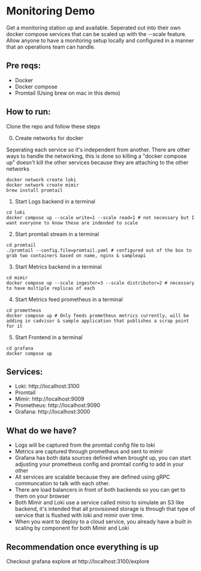 # Monitoring Demo

Get a monitoring station up and available. Seperated out into their own docker compose services that can be scaled up with the --scale feature. Allow anyone to have a monitoring setup locally and configured in a manner that an operations team can handle.

## Pre reqs:

* Docker
* Docker compose 
* Promtail (Using brew on mac in this demo)

## How to run:

Clone the repo and follow these steps

0. Create networks for docker

Seperating each service so it's independent from another. There are other ways to handle the networking, this is done so killing a "docker compose up" doesn't kill the other services because they are attaching to the other networks 

```
docker network create loki
docker network create mimir
brew install promtail
```

1. Start Logs backend in a terminal

```
cd loki 
docker compose up --scale write=1 --scale read=1 # not necessary but I want everyone to know these are indended to scale
```

2. Start promtail stream in a terminal
```
cd promtail
./promtail --config.file=promtail.yaml # configured out of the box to grab two containers based on name, nginx & sampleapi
```

3. Start Metrics backend in a terminal
```
cd mimir
docker compose up --scale ingester=3 --scale distributor=2 # necessary to have multiple replicas of each
```

4. Start Metrics feed prometheus in a terminal 
```
cd prometheus
docker compose up # Only feeds prometheus metrics currently, will be adding in cadvisor & sample application that publishes a scrap point for it
```

5. Start Frontend in a terminal
```
cd grafana
docker compose up
```

## Services:

* Loki:       http://localhost:3100
* Promtail
* Mimir:      http://localhost:9009
* Prometheus: http://localhost:9090
* Grafana:    http://localhost:3000

## What do we have?

* Logs will be captured from the promtail config file to loki
* Metrics are captured through prometheus and sent to mimir
* Grafana has both data sources defined when brought up, you can start adjusting your prometheus config and promtail config to add in your other 
* All services are scalable because they are defined using gRPC communcation to talk with each other.
* There are load balancers in front of both backends so you can get to them on your browser
* Both Mimir and Loki use a service called minio to simulate an S3 like backend, it's intended that all provisioned storage is through that type of service that is flushed with loki and mimir over time. 
* When you want to deploy to a cloud service, you already have a built in scaling by component for both Mimir and Loki 

## Recommendation once everything is up

Checkout grafana explore at http://localhost:3100/explore
